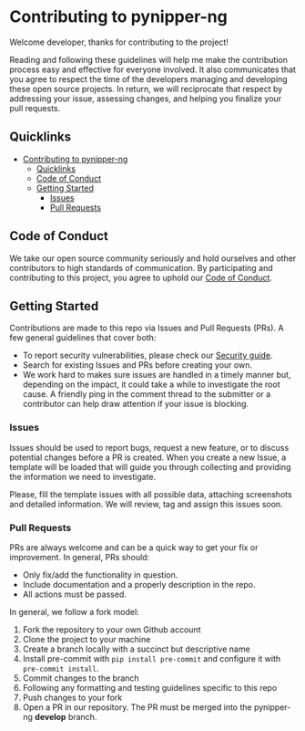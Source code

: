 # Contributing to pynipper-ng

Welcome developer, thanks for contributing to the project!

Reading and following these guidelines will help me make the contribution process easy and effective for everyone involved. It also communicates that you agree to respect the time of the developers managing and developing these open source projects. In return, we will reciprocate that respect by addressing your issue, assessing changes, and helping you finalize your pull requests.

## Quicklinks

- [Contributing to pynipper-ng](#contributing-to-pynipper-ng)
  - [Quicklinks](#quicklinks)
  - [Code of Conduct](#code-of-conduct)
  - [Getting Started](#getting-started)
    - [Issues](#issues)
    - [Pull Requests](#pull-requests)

## Code of Conduct

We take our open source community seriously and hold ourselves and other contributors to high standards of communication. By participating and contributing to this project, you agree to uphold our [Code of Conduct](https://github.com/syn-4ck/pynipper-ng/blob/master/CODE_OF_CONDUCT.md).

## Getting Started

Contributions are made to this repo via Issues and Pull Requests (PRs). A few general guidelines that cover both:

- To report security vulnerabilities, please check our [Security guide](https://github.com/syn-4ck/pynipper-ng/blob/master/SECURITY.md).
- Search for existing Issues and PRs before creating your own.
- We work hard to makes sure issues are handled in a timely manner but, depending on the impact, it could take a while to investigate the root cause. A friendly ping in the comment thread to the submitter or a contributor can help draw attention if your issue is blocking.

### Issues

Issues should be used to report bugs, request a new feature, or to discuss potential changes before a PR is created. When you create a new Issue, a template will be loaded that will guide you through collecting and providing the information we need to investigate.

Please, fill the template issues with all possible data, attaching screenshots and detailed information. We will review, tag and assign this issues soon.

### Pull Requests

PRs are always welcome and can be a quick way to get your fix or improvement. In general, PRs should:

- Only fix/add the functionality in question.
- Include documentation and a properly description in the repo.
- All actions must be passed.

In general, we follow a fork model:

1. Fork the repository to your own Github account
2. Clone the project to your machine
3. Create a branch locally with a succinct but descriptive name
4. Install pre-commit with `pip install pre-commit` and configure it with `pre-commit install`.
5. Commit changes to the branch
6. Following any formatting and testing guidelines specific to this repo
7. Push changes to your fork
8. Open a PR in our repository. The PR must be merged into the pynipper-ng **develop** branch.
